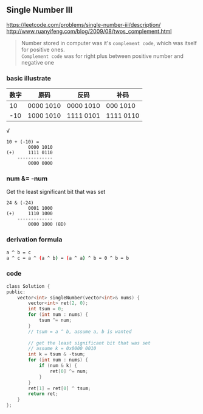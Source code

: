 ## Single Number III
<https://leetcode.com/problems/single-number-iii/description/>
<http://www.ruanyifeng.com/blog/2009/08/twos_complement.html>
> Number stored in computer was it's `complement code`, which was itself for positive ones.<br>
> `Complement code` was for right plus between positive number and negative one


### basic illustrate
数字 | 原码 | 反码 | 补码
--- | --- | --- | ---
10 | 0000 1010 | 0000 1010 | 000 1010
-10 | 1000 1010 | 1111 0101 | 1111 0110

&radic;

```
10 + (-10) =
        0000 1010
(+)     1111 0110
    -------------
        0000 0000
```

### num &= -num
Get the least significant bit that was set

```
24 & (-24)
        0001 1000
(+)     1110 1000
    -------------
        0000 1000 (8D)      
```

### derivation formula
```bash
a ^ b = c
a ^ c = a ^ (a ^ b) = (a ^ a) ^ b = 0 ^ b = b
```
### code
```c
class Solution {
public:
    vector<int> singleNumber(vector<int>& nums) {
        vector<int> ret(2, 0);
        int tsum = 0;
        for (int num : nums) {
            tsum ^= num;
        }
        // tsum = a ^ b, assume a, b is wanted
        
        // get the least significant bit that was set
        // assume k = 0x0000 0010
        int k = tsum & -tsum;
        for (int num : nums) {
            if (num & k) {
                ret[0] ^= num;
            }
        }
        ret[1] = ret[0] ^ tsum;
        return ret;
    }
};
```